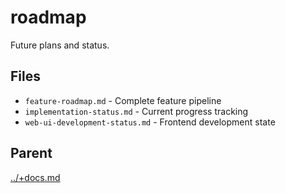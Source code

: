 # roadmap

Future plans and status.

## Files

- `feature-roadmap.md` - Complete feature pipeline
- `implementation-status.md` - Current progress tracking
- `web-ui-development-status.md` - Frontend development state

## Parent
[../+docs.md](../+docs.md)